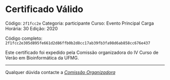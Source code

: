 # Certificado Válido

Código: `2f1fcc2e`
Categoria: participante
Curso: Evento Principal
Carga Horária: 30
Edição: 2020


Código completo: `2f1fcc2e305d895fe661d2d86ffb0b2d8cc17ab39fb3fa98d6ab858cc676e437`


Este certificado foi expedido pela Comissão organizadora do IV Curso de Verão em Bioinformática da UFMG.

----

Qualquer dúvida contacte a [_Comissão Organizadora_](<mailto:cursobioinfoufmg@gmail.com$subject=[Certificados]>)

